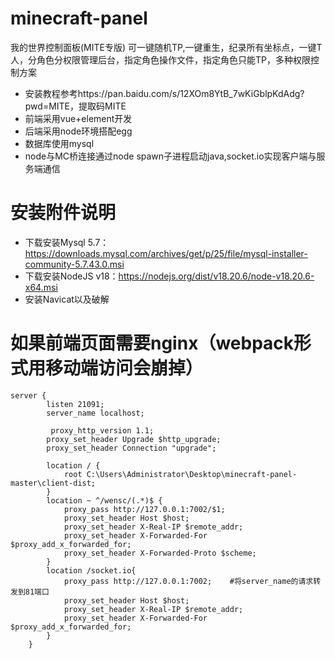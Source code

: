 # minecraft-panel
我的世界控制面板(MITE专版)
可一键随机TP,一键重生，纪录所有坐标点，一键T人，分角色分权限管理后台，指定角色操作文件，指定角色只能TP，多种权限控制方案

+ 安装教程参考https://pan.baidu.com/s/12XOm8YtB_7wKiGblpKdAdg?pwd=MITE，提取码MITE
+ 前端采用vue+element开发
+ 后端采用node环境搭配egg
+ 数据库使用mysql
+ node与MC桥连接通过node spawn子进程启动java,socket.io实现客户端与服务端通信

# 安装附件说明
+ 下载安装Mysql 5.7：https://downloads.mysql.com/archives/get/p/25/file/mysql-installer-community-5.7.43.0.msi
+ 下载安装NodeJS v18：https://nodejs.org/dist/v18.20.6/node-v18.20.6-x64.msi
+ 安装Navicat以及破解

# 如果前端页面需要nginx（webpack形式用移动端访问会崩掉）
``` nginx
server {
        listen 21091;
        server_name localhost;
		
		 proxy_http_version 1.1;
		proxy_set_header Upgrade $http_upgrade;
		proxy_set_header Connection "upgrade";
        
		location / {
			root C:\Users\Administrator\Desktop\minecraft-panel-master\client-dist;
		}
        location ~ ^/wensc/(.*)$ {
			proxy_pass http://127.0.0.1:7002/$1;
			proxy_set_header Host $host;
			proxy_set_header X-Real-IP $remote_addr;
			proxy_set_header X-Forwarded-For $proxy_add_x_forwarded_for;
			proxy_set_header X-Forwarded-Proto $scheme;
		}
		location /socket.io{
			proxy_pass http://127.0.0.1:7002;    #将server_name的请求转发到81端口
			proxy_set_header Host $host;
			proxy_set_header X-Real-IP $remote_addr;
			proxy_set_header X-Forwarded-For $proxy_add_x_forwarded_for;
		}
    }
```
